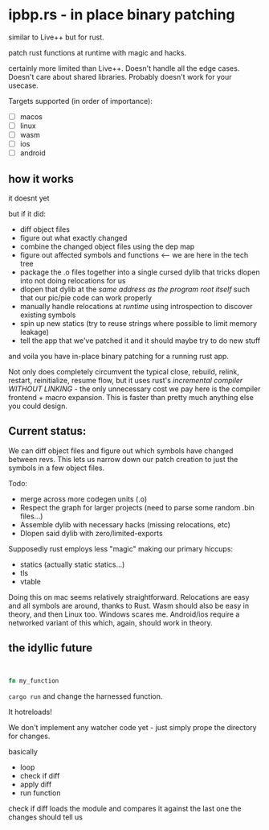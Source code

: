 # ipbp.rs - in place binary patching

similar to Live++ but for rust.

patch rust functions at runtime with magic and hacks.

certainly more limited than Live++. Doesn't handle all the edge cases. Doesn't care about shared libraries. Probably doesn't work for your usecase.

Targets supported (in order of importance):
- [ ] macos
- [ ] linux
- [ ] wasm
- [ ] ios
- [ ] android

## how it works

it doesnt yet

but if it did:
- diff object files
- figure out what exactly changed
- combine the changed object files using the dep map
- figure out affected symbols and functions                        <-- we are here in the tech tree
- package the .o files together into a single cursed dylib that tricks dlopen into not doing relocations for us
- dlopen that dylib at the *same address as the program root itself* such that our pic/pie code can work properly
- manually handle relocations at *runtime* using introspection to discover existing symbols
- spin up new statics (try to reuse strings where possible to limit memory leakage)
- tell the app that we've patched it and it should maybe try to do new stuff

and voila you have in-place binary patching for a running rust app.

Not only does completely circumvent the typical close, rebuild, relink, restart, reinitialize, resume flow, but it uses rust's *incremental compiler* *WITHOUT LINKING* - the only unnecessary cost we pay here is the compiler frontend + macro expansion. This is faster than pretty much anything else you could design.

## Current status:

We can diff object files and figure out which symbols have changed between revs. This lets us narrow down our patch creation to just the symbols in a few object files.

Todo:
- merge across more codegen units (.o)
- Respect the graph for larger projects (need to parse some random .bin files...)
- Assemble dylib with necessary hacks (missing relocations, etc)
- Dlopen said dylib with zero/limited-exports


Supposedly rust employs less "magic" making our primary hiccups:
- statics (actually static statics...)
- tls
- vtable

Doing this on mac seems relatively straightforward. Relocations are easy and all symbols are around, thanks to Rust.
Wasm should also be easy in theory, and then Linux too.
Windows scares me.
Android/ios require a networked variant of this which, again, should work in theory.


## the idyllic future


```rust


fn my_function


```

`cargo run` and change the harnessed function.

It hotreloads!

We don't implement any watcher code yet - just simply prope the directory for changes.

basically
- loop
- check if diff
- apply diff
- run function


check if diff loads the module and compares it against the last one
the changes should tell us

